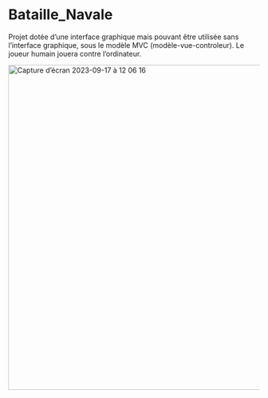 # Bataille_Navale

Projet dotée d’une interface graphique mais pouvant être utilisée sans l’interface graphique, sous le modèle MVC (modèle-vue-controleur). Le joueur humain jouera contre l’ordinateur.

<img width="652" alt="Capture d’écran 2023-09-17 à 12 06 16" src="https://github.com/dianasolangel/Bataille_Navale/assets/87640597/85a76378-4df5-4a63-ab79-1e0fd2bc918a">
